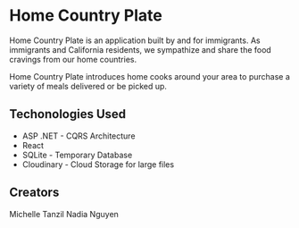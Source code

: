 # Home Country Plate

Home Country Plate is an application built by and for immigrants.
As immigrants and California residents, we sympathize and share the food cravings from our home countries.

Home Country Plate introduces home cooks around your area to purchase a variety of meals delivered or be picked up.

## Techonologies Used

- ASP .NET - CQRS Architecture
- React
- SQLite - Temporary Database
- Cloudinary - Cloud Storage for large files

## Creators

Michelle Tanzil
Nadia Nguyen
